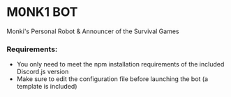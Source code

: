 # M0NK1 BOT
Monki's Personal Robot & Announcer of the Survival Games

### Requirements:

- You only need to meet the npm installation requirements of the included Discord.js version
- Make sure to edit the configuration file before launching the bot (a template is included)
